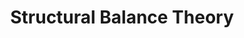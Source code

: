 ---
title: "Structural Balance Theory"

categories: ['']

tags: ['Structural', 'Balance', 'Theory']

arwords: 'نظرية التوازن البنائي'

arexps: []

enwords: ['Structural Balance Theory']

enexps: []

arlexicons: 'ن'

enlexicons: 'S'

authors: ['Ruqayya Roshdy']

translators: ['']

citations: 'تطبيقات الذكاء الاصطناعي في خدمة اللغة العربية'

sources: 'مركز الملك عبدالله بن عبدالعزيز الدولي لخدمة اللغة العربية'

word: "true"

slug: ""
---